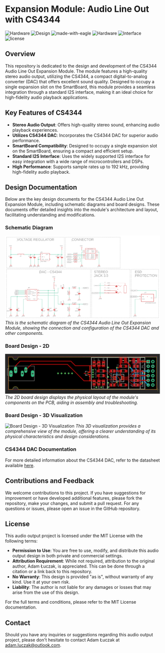 # Expansion Module: Audio Line Out with CS4344

![Hardware](https://img.shields.io/badge/Hardware-PCB-red)
![Design](https://img.shields.io/badge/Design-Schematic-blue)
![made-with-eagle](https://img.shields.io/badge/Made%20with-Eagle-blue.svg)
![Hardware](https://img.shields.io/badge/Hardware-Expansion%20Module-blue)
![Interface](https://img.shields.io/badge/Interface-I2S-yellow)
![license](https://img.shields.io/badge/license-MIT-green)

## Overview
This repository is dedicated to the design and development of the CS4344 Audio Line Out Expansion Module. The module features a high-quality stereo audio output, utilizing the CS4344, a compact digital-to-analog converter (DAC) that offers excellent sound quality. Designed to occupy a single expansion slot on the SmartBoard, this module provides a seamless integration through a standard I2S interface, making it an ideal choice for high-fidelity audio playback applications.

## Key Features of CS4344
- **Stereo Audio Output**: Offers high-quality stereo sound, enhancing audio playback experiences.
- **Utilizes CS4344 DAC**: Incorporates the CS4344 DAC for superior audio performance.
- **SmartBoard Compatibility**: Designed to occupy a single expansion slot on the SmartBoard, ensuring a compact and efficient setup.
- **Standard I2S Interface**: Uses the widely supported I2S interface for easy integration with a wide range of microcontrollers and DSPs.
- **High Performance**: Supports sample rates up to 192 kHz, providing high-fidelity audio playback.

## Design Documentation

Below are the key design documents for the CS4344 Audio Line Out Expansion Module, including schematic diagrams and board designs. These documents offer detailed insights into the module's architecture and layout, facilitating understanding and modifications.

### Schematic Diagram
![Schematic Diagram](media/sch.png)
*This is the schematic diagram of the CS4344 Audio Line Out Expansion Module, showing the connection and configuration of the CS4344 DAC and other components.*

### Board Design - 2D
![Board Design - 2D](media/brd.png)
*The 2D board design displays the physical layout of the module's components on the PCB, aiding in assembly and troubleshooting.*

### Board Design - 3D Visualization
![Board Design - 3D Visualization](media/brd_3D.png)
*This 3D visualization provides a comprehensive view of the module, offering a clearer understanding of its physical characteristics and design considerations.*

### CS4344 DAC Documentation
For more detailed information about the CS4344 DAC, refer to the datasheet available [here](media/CS4344_45_48_F2-1141644.pdf).

## Contributions and Feedback
We welcome contributions to this project. If you have suggestions for improvement or have developed additional features, please fork the repository, make your changes, and submit a pull request. For any questions or issues, please open an issue in the GitHub repository.

## License
This audio output project is licensed under the MIT License with the following terms:

- **Permission to Use**: You are free to use, modify, and distribute this audio output design in both private and commercial settings.
- **Attribution Requirement**: While not required, attribution to the original author, Adam Łuczak, is appreciated. This can be done through a citation or a link back to this repository.
- **No Warranty**: This design is provided "as is", without warranty of any kind. Use it at your own risk.
- **Liability**: The author is not liable for any damages or losses that may arise from the use of this design.

For the full terms and conditions, please refer to the MIT License documentation.

## Contact
Should you have any inquiries or suggestions regarding this audio output project, please don't hesitate to contact Adam Łuczak at adam.luczak@outlook.com.
